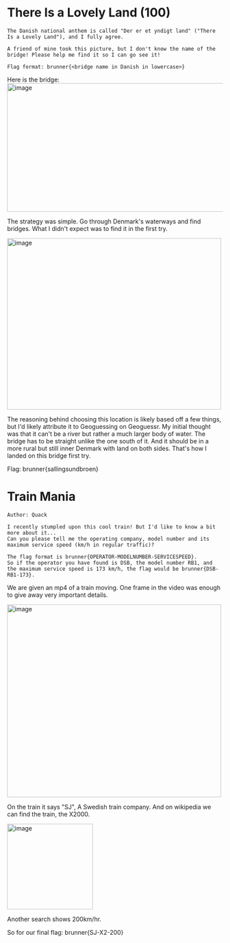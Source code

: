 # There Is a Lovely Land (100)

```
The Danish national anthem is called "Der er et yndigt land" ("There Is a Lovely Land"), and I fully agree.

A friend of mine took this picture, but I don't know the name of the bridge! Please help me find it so I can go see it!

Flag format: brunner{<bridge name in Danish in lowercase>}
```
Here is the bridge:
<img width="600" height="300" alt="image" src="https://github.com/user-attachments/assets/9c19d8f4-47bd-44c7-917a-731a47a2ae67" />


The strategy was simple. Go through Denmark's waterways and find bridges. What I didn't expect was to find it in the first try. 

<img width="500" height="400" alt="image" src="https://github.com/user-attachments/assets/89be6c1d-1054-4aec-b860-20902b35019a" />

The reasoning behind choosing this location is likely based off a few things, but I'd likely attribute it to Geoguessing on Geoguessr.
My initial thought was that it can't be a river but rather a much larger body of water. The bridge has to be straight unlike the one south of it. And it should be in a more rural but still inner Denmark with land on both sides. That's how I landed on this bridge first try.

Flag: brunner{sallingsundbroen}

# Train Mania

```
Author: Quack

I recently stumpled upon this cool train! But I'd like to know a bit more about it...
Can you please tell me the operating company, model number and its maximum service speed (km/h in regular traffic)?

The flag format is brunner{OPERATOR-MODELNUMBER-SERVICESPEED}.
So if the operator you have found is DSB, the model number RB1, and the maximum service speed is 173 km/h, the flag would be brunner{DSB-RB1-173}.
```

We are given an mp4 of a train moving. One frame in the video was enough to give away very important details.

<img width="500" height="450" alt="image" src="https://github.com/user-attachments/assets/dda47475-5940-46ab-af5b-7a5f0790db9c" />

On the train it says "SJ", A Swedish train company. And on wikipedia we can find the train, the X2000.

<img width="200" height="200" alt="image" src="https://github.com/user-attachments/assets/7baf7b59-7748-4947-8afa-048c7fef6151" />

Another search shows 200km/hr. 

So for our final flag: brunner{SJ-X2-200}
